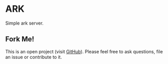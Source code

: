 # ARK
Simple ark server.

## Fork Me!
This is an open project (visit [GitHub](https://github.com/Hetsh/docker-ark)). Please feel free to ask questions, file an issue or contribute to it.